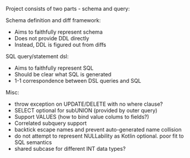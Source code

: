 Project consists of two parts - schema and query:

Schema definition and diff framework:

* Aims to faithfully represent schema
* Does not provide DDL directly
* Instead, DDL is figured out from diffs 

SQL query/statement dsl:

* Aims to faithfully represent SQL
* Should be clear what SQL is generated
* 1-1 correspondence between DSL queries and SQL

Misc:
 
* throw exception on UPDATE/DELETE with no where clause?
* SELECT optional for subUNION (provided by outer query)
* Support VALUES (how to bind value colums to fields?)
* Correlated subquery support
* backtick escape names and prevent auto-generated name collision
* do not attempt to represent NULLability as Kotlin optional. poor fit to SQL semantics
* shared subcase for different INT data types?